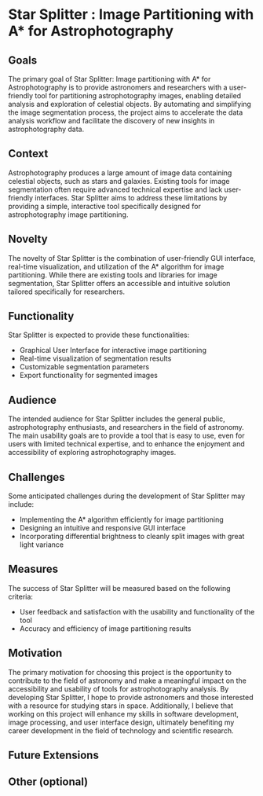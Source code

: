 # Star Splitter : Image Partitioning with A* for Astrophotography

## Goals

The primary goal of Star Splitter: Image partitioning with A* for Astrophotography is to provide astronomers and researchers with a user-friendly tool for partitioning astrophotography images, enabling detailed analysis and exploration of celestial objects. By automating and simplifying the image segmentation process, the project aims to accelerate the data analysis workflow and facilitate the discovery of new insights in astrophotography data.


## Context

Astrophotography produces a large amount of image data containing celestial objects, such as stars and galaxies. Existing tools for image segmentation often require advanced technical expertise and lack user-friendly interfaces. Star Splitter aims to address these limitations by providing a simple, interactive tool specifically designed for astrophotography image partitioning.

## Novelty

The novelty of Star Splitter is the combination of user-friendly GUI interface, real-time visualization, and utilization of the A* algorithm for image partitioning. While there are existing tools and libraries for image segmentation, Star Splitter offers an accessible and intuitive solution tailored specifically for researchers. 

## Functionality

Star Splitter is expected to provide these functionalities:

- Graphical User Interface for interactive image partitioning
- Real-time visualization of segmentation results
- Customizable segmentation parameters
- Export functionality for segmented images

## Audience

The intended audience for Star Splitter includes the general public, astrophotography enthusiasts, and researchers in the field of astronomy. The main usability goals are to provide a tool that is easy to use, even for users with limited technical expertise, and to enhance the enjoyment and accessibility of exploring astrophotography images.


## Challenges

Some anticipated challenges during the development of Star Splitter may include:

- Implementing the A* algorithm efficiently for image partitioning
- Designing an intuitive and responsive GUI interface
- Incorporating differential brightness to cleanly split images with great light variance 

## Measures

The success of Star Splitter will be measured based on the following criteria:

- User feedback and satisfaction with the usability and functionality of the tool
- Accuracy and efficiency of image partitioning results

## Motivation

The primary motivation for choosing this project is the opportunity to contribute to the field of astronomy and make a meaningful impact on the accessibility and usability of tools for astrophotography analysis. By developing Star Splitter, I hope to provide astronomers and those interested with a resource for studying stars in space. Additionally, I believe that working on this project will enhance my skills in software development, image processing, and user interface design, ultimately benefiting my career development in the field of technology and scientific research.


## Future Extensions

## Other (optional)